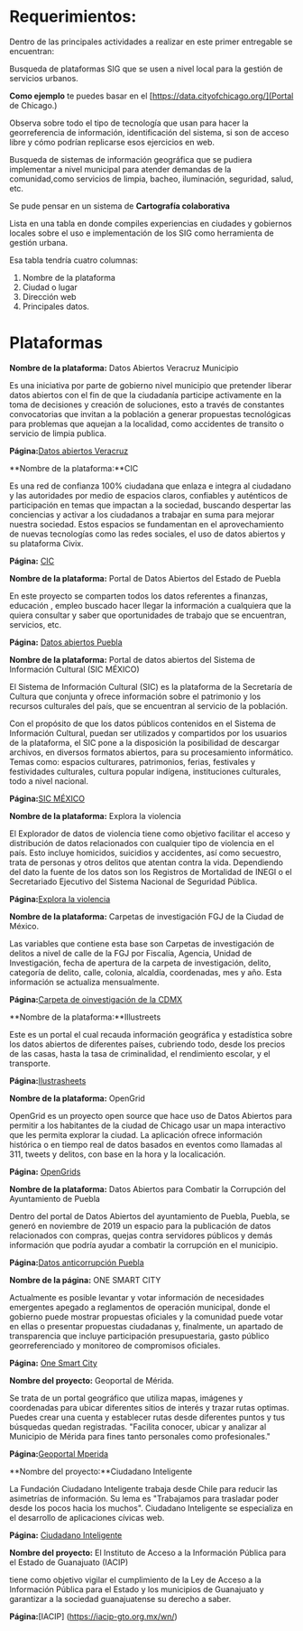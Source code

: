 # Requerimientos:

Dentro de las principales actividades a realizar en este primer entregable se encuentran:

Busqueda de plataformas SIG que se usen a nivel local para la gestión de servicios urbanos.

**Como ejemplo** te puedes basar en el [https://data.cityofchicago.org/](Portal de Chicago.)

Observa sobre todo el tipo de tecnología que usan para hacer la georreferencia de información, 
identificación del sistema, si son de acceso libre y cómo podrían replicarse esos ejercicios en web. 

Busqueda de sistemas de información geográfica que se pudiera implementar a nivel municipal para atender demandas de
la comunidad,como servicios de limpia, bacheo, iluminación, seguridad, salud, etc.

Se pude pensar en un sistema de **Cartografía colaborativa** 

Lista en una tabla  en donde compiles experiencias en ciudades y gobiernos locales sobre el uso e implementación de los
SIG como herramienta de gestión urbana. 

Esa tabla tendría cuatro columnas:

1. Nombre de la plataforma 
2. Ciudad o lugar
3. Dirección web 
4. Principales datos. 


# Plataformas

**Nombre de la plataforma:** Datos Abiertos Veracruz Municipio

Es una iniciativa por parte de gobierno nivel municipio que pretender liberar datos abiertos con el fin de que la ciudadanía
participe activamente en la toma de decisiones y creación de soluciones, esto a través de constantes convocatorias que 
invitan a la población a generar propuestas tecnológicas para problemas que aquejan a la localidad, como accidentes de transito
o servicio de limpia publica.

**Página:**[Datos abiertos Veracruz](http://datos.veracruzmunicipio.gob.mx)


**Nombre de la plataforma:**CIC

Es una red de confianza 100% ciudadana que enlaza e integra al ciudadano y las autoridades por medio de espacios
claros, confiables y auténticos de participación en temas que impactan a la sociedad, buscando despertar las conciencias
y activar a los ciudadanos a trabajar en suma para mejorar nuestra sociedad.
Estos espacios se fundamentan en el aprovechamiento de nuevas tecnologías como las redes sociales, el uso de datos abiertos
y su plataforma Civix.

**Página:** [CIC](https://play.google.com/store/apps/details?id=cic.com.cicty)


**Nombre de la plataforma:** Portal de Datos Abiertos del Estado de Puebla

En este proyecto se comparten todos los datos referentes a finanzas, educación , empleo
buscado hacer llegar la información a cualquiera que la quiera consultar y saber que oportunidades de trabajo
que se encuentran, servicios, etc.

**Página:** [Datos abiertos Puebla](http://datos.puebla.gob.mx/)

**Nombre de la plataforma:** Portal de datos abiertos del Sistema de Información Cultural (SIC MÉXICO)

El Sistema de Información Cultural (SIC) es la plataforma de la Secretaría de Cultura que conjunta y ofrece
información sobre el patrimonio y los recursos culturales del país, que se encuentran al servicio de la población.

Con el propósito de que los datos públicos contenidos en el Sistema de Información Cultural, puedan ser utilizados y 
compartidos por los usuarios de la plataforma, el SIC pone a la disposición la posibilidad de descargar archivos, en
diversos formatos abiertos, para su procesamiento informático. Temas como: espacios culturares, patrimonios,
ferias, festivales y festividades culturales, cultura popular indígena, instituciones culturales, todo a nivel nacional.

**Página:**[SIC MÉXICO](https://sic.cultura.gob.mx/datos.php)



**Nombre de la plataforma:** Explora la violencia

El Explorador de datos de violencia tiene como objetivo facilitar el acceso y distribución de datos relacionados con 
cualquier tipo de violencia en el país. Esto incluye homicidos, suicidios y accidentes, así como secuestro, trata de personas 
y otros delitos que atentan contra la vida. Dependiendo del dato la fuente de los datos son los Registros de Mortalidad de 
INEGI o el Secretariado Ejecutivo del Sistema Nacional de Seguridad Pública.

**Página:**[Explora la violencia](https://exploralaviolencia.org/)


**Nombre de la plataforma:** Carpetas de investigación FGJ de la Ciudad de México.

Las variables que contiene esta base son Carpetas de investigación de delitos a nivel de calle de la FGJ por Fiscalía, 
Agencia, Unidad de Investigación, fecha de apertura de la carpeta de investigación, delito, categoría de delito, calle, 
colonia, alcaldía, coordenadas, mes y año. Esta información se actualiza mensualmente.

**Página:**[Carpeta de oinvestigación de la CDMX](https://datos.cdmx.gob.mx/api/datasets/1.0/carpetas-de-investigacion-pgj-de-la-ciudad-de-mexico/snapshots/1582326177/)


**Nombre de la plataforma:**Illustreets

Este es un portal el cual recauda información geográfica y estadística sobre los datos abiertos de diferentes países, cubriendo todo, desde los precios de las casas, hasta la tasa de criminalidad, el rendimiento escolar, y el transporte.

**Página:**[Ilustrasheets](https://illustreets.com/about-us/)


**Nombre de la plataforma:** OpenGrid

OpenGrid es un proyecto open source que hace uso de Datos Abiertos
para permitir a los habitantes de la ciudad de Chicago usar un mapa interactivo que les permita explorar la ciudad.
La aplicación ofrece información histórica o en tiempo real de datos basados en eventos como llamadas al 311,
tweets y delitos, con base en la hora y la localicación.

**Página:** [OpenGrids](http://docs.opengrid.io/en/latest/)


**Nombre de la plataforma:** Datos Abiertos para Combatir la Corrupción del Ayuntamiento de Puebla

Dentro del portal de Datos Abiertos del ayuntamiento de Puebla, Puebla, se generó en noviembre de 2019 un 
espacio para la publicación de datos relacionados con compras, quejas contra servidores públicos y demás información
que podría ayudar a combatir la corrupción en el municipio.

**Página:**[Datos anticorrupción Puebla](http://datos.pueblacapital.gob.mx/datos-abiertos-para-combatir-la-corrupci%C3%B3n)

**Nombre de la página:** ONE SMART CITY

Actualmente es posible levantar y votar información de necesidades emergentes apegado a reglamentos de operación 
municipal, donde el gobierno puede mostrar propuestas oficiales y la comunidad puede votar en ellas o presentar propuestas
ciudadanas y, finalmente, un apartado de transparencia que incluye participación presupuestaria, gasto público 
georreferenciado y monitoreo de compromisos oficiales.

**Página:** [One Smart City](https://altec.lat/proyectos/one-smart-city/)


**Nombre del proyecto:** Geoportal de Mérida.

Se trata de un portal geográfico que utiliza mapas, imágenes y coordenadas para ubicar diferentes sitios de interés y trazar 
rutas optimas. Puedes crear una cuenta y establecer rutas desde diferentes puntos y tus búsquedas quedan registradas. 
"Facilita conocer, ubicar y analizar al Municipio de Mérida para fines tanto personales como profesionales."

**Página:**[Geoportal Mperida](https://geoportal.merida.gob.mx/)



**Nombre del proyecto:**Ciudadano Inteligente

La Fundación Ciudadano Inteligente trabaja desde Chile para reducir las asimetrías de información. Su lema es
"Trabajamos para trasladar poder desde los pocos hacia los muchos". Ciudadano Inteligente se especializa en el 
desarrollo de aplicaciones cívicas web.

**Página:** [Ciudadano Inteligente](www.ciudadaniai.org)


**Nombre del proyecto:** El Instituto de Acceso a la Información Pública para el Estado de Guanajuato (IACIP) 

tiene como objetivo vigilar el cumplimiento de la Ley de Acceso a la Información Pública para el Estado y los municipios 
de Guanajuato y garantizar a la sociedad guanajuatense su derecho a saber.

**Página:**[IACIP] (https://iacip-gto.org.mx/wn/)





